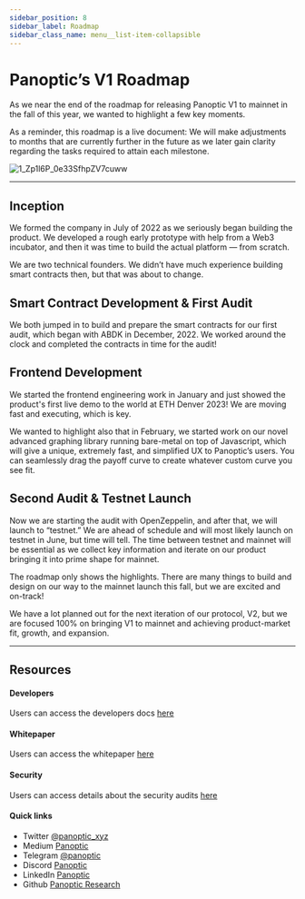 ```yaml
---
sidebar_position: 8
sidebar_label: Roadmap
sidebar_class_name: menu__list-item-collapsible
---
```


# Panoptic’s V1 Roadmap
As we near the end of the roadmap for releasing Panoptic V1 to mainnet in the fall of this year, we wanted to highlight a few key moments.

As a reminder, this roadmap is a live document: We will make adjustments to months that are currently further in the future as we later gain clarity regarding the tasks required to attain each milestone.

![1_Zp1l6P_0e33SfhpZV7cuww](https://user-images.githubusercontent.com/62954565/223883179-317e0833-c770-4f01-841b-802800f7a2c5.png)

---

## Inception
We formed the company in July of 2022 as we seriously began building the product. We developed a rough early prototype with help from a Web3 incubator, and then it was time to build the actual platform — from scratch.

We are two technical founders. We didn’t have much experience building smart contracts then, but that was about to change.

## Smart Contract Development & First Audit
We both jumped in to build and prepare the smart contracts for our first audit, which began with ABDK in December, 2022. We worked around the clock and completed the contracts in time for the audit!

## Frontend Development
We started the frontend engineering work in January and just showed the product's first live demo to the world at ETH Denver 2023! We are moving fast and executing, which is key.

We wanted to highlight also that in February, we started work on our novel advanced graphing library running bare-metal on top of Javascript, which will give a unique, extremely fast, and simplified UX to Panoptic’s users. You can seamlessly drag the payoff curve to create whatever custom curve you see fit.

## Second Audit & Testnet Launch
Now we are starting the audit with OpenZeppelin, and after that, we will launch to “testnet.” We are ahead of schedule and will most likely launch on testnet in June, but time will tell. The time between testnet and mainnet will be essential as we collect key information and iterate on our product bringing it into prime shape for mainnet.

The roadmap only shows the highlights. There are many things to build and design on our way to the mainnet launch this fall, but we are excited and on-track!

We have a lot planned out for the next iteration of our protocol, V2, but we are focused 100% on bringing V1 to mainnet and achieving product-market fit, growth, and expansion.

---

## Resources

#### Developers
Users can access the developers docs [here](./developers/smart-contracts-overview)

#### Whitepaper
Users can access the whitepaper [here](./whitepaper.pdf)

#### Security 
Users can access details about the security audits [here](./category/security)

#### Quick links

- Twitter [@panoptic_xyz](https://twitter.com/panoptic_xyz)
- Medium [Panoptic](https://blog.panoptic.xyz/)
- Telegram [@panoptic](https://t.me/panoptic)
- Discord [Panoptic](https://discord.gg/7fE8SN9pRT)
- LinkedIn [Panoptic](https://www.linkedin.com/company/panoptic-xyz)
- Github [Panoptic Research](https://github.com/panoptic-labs/research)
